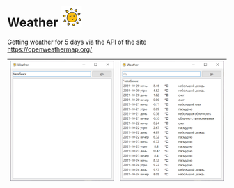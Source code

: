 # Weather ![Alt-текст](https://github.com/ahafizova/weather/blob/main/icon.png)

Getting weather for 5 days via the API of the site https://openweathermap.org/

|![Alt-текст](https://github.com/ahafizova/weather/blob/main/img/001.png)|![Alt-текст](https://github.com/ahafizova/weather/blob/main/img/002.png)|
|----|:---:|
